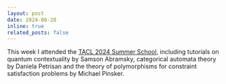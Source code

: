```yaml
---
layout: post
date: 2024-06-28
inline: true
related_posts: false
---
```


This week I attended the [TACL 2024 Summer School](https://iiia.csic.es/tacl2024/school.html), including tutorials on quantum contextuality by Samson Abramsky, categorical automata theory by Daniela Petrisan and the theory of polymorphisms for constraint satisfaction problems by Michael Pinsker.